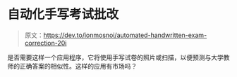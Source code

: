 # 自动化手写考试批改

> 原文：<https://dev.to/ionmosnoi/automated-handwritten-exam-correction-20i>

是否需要这样一个应用程序，它将使用手写试卷的照片或扫描，以便预测与大学教师的正确答案的相似性。这样的应用有市场吗？